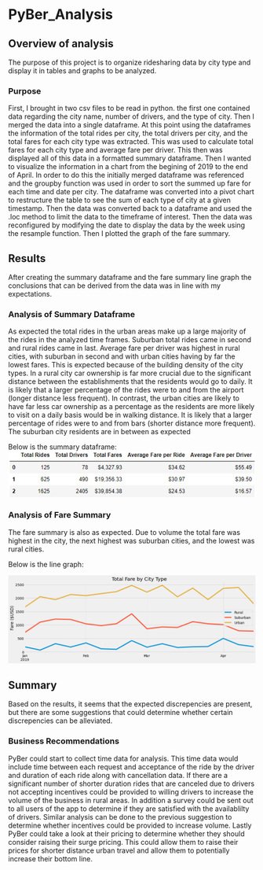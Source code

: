 # PyBer_Analysis


## Overview of analysis
The purpose of this project is to organize ridesharing data by city type and display it in tables and graphs to be analyzed.

### Purpose
First, I brought in two csv files to be read in python. the first one contained data regarding the city name, number of drivers, and the type of city. Then I merged the data into a single dataframe. At this point using the dataframes  
the information of the total rides per city, the total drivers per city, and the total fares for each city type was extracted. This was used to calculate total fares for each city type and average fare per driver. This then was displayed
all of this data in a formatted summary dataframe. Then I wanted to visualize the information in a chart from the begining of 2019 to the end of April. In order to do this the initially merged dataframe was referenced and the groupby 
function was used in order to sort the summed up fare for each time and date per city. The dataframe was converted into a pivot chart to restructure the table to see the sum of each type of city at a given timestamp. Then the data was 
converted back to a dataframe and used the .loc method to limit the data to the timeframe of interest. Then the data was reconfigured by modifying the date to display the data by the week using the resample function. Then I plotted the 
graph of the fare summary.

## Results
After creating the summary dataframe and the fare summary line graph the conclusions that can be derived from the data was in line with my expectations.

### Analysis of Summary Dataframe
As expected the total rides in the urban areas make up a large majority of the rides in the analyzed time frames. Suburban total rides came in second and rural rides came in last.  Average fare per driver was highest in rural cities,
with suburban in second and with urban cities having by far the lowest fares. This is expected because of the building density of the city types. In a rural city car ownership is far more crucial due to the significant distance between 
the establishments that the residents would go to daily. It is likely that a larger percentage of the rides were to and from the airport (longer distance less frequent). In contrast, the urban cities are likely to have far less car ownership 
as a percentage as the residents are more likely to visit on a daily basis would be in walking distance. It is likely that a larger percentage of rides were to and from bars (shorter distance more frequent).  The suburban city residents
are in between as expected 

Below is the summary dataframe:
![](analysis/summary_dataframe.PNG)

### Analysis of Fare Summary
The fare summary is also as expected. Due to volume the total fare was highest in the city, the next highest was suburban cities, and the lowest was rural cities.

Below is the line graph:

![](analysis/PyBer_fare_summary.png)


## Summary
Based on the results, it seems that the expected discrepencies are present, but there are some suggestions that could determine whether certain discrepencies can be alleviated. 

 
### Business Recommendations
PyBer could start to collect time data for analysis. This time data would include time between each request and acceptance of the ride by the driver and duration of each ride along with cancellation data. If there are a significant 
number of shorter duration rides that are canceled due to drivers not accepting incentives could be provided to willing drivers to increase the volume of the business in rural areas. In addition a survey could be sent out to all users
of the app to determine if they are satisfied with the availablilty of drivers. Similar analysis can be done to the previous suggestion to determine whether incentives could be provided to increase volume. Lastly PyBer could take a look
at their pricing to determine whether they should consider raising their surge pricing. This could allow them to raise their prices for shorter distance urban travel and allow them to potentially increase their bottom line.
